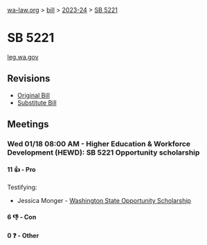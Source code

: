 [wa-law.org](/) > [bill](/bill/) > [2023-24](/bill/2023-24/) > [SB 5221](/bill/2023-24/sb/5221/)

# SB 5221
[leg.wa.gov](https://app.leg.wa.gov/billsummary?BillNumber=5221&Year=2023&Initiative=false)

## Revisions
* [Original Bill](1/)
* [Substitute Bill](S/)

## Meetings
### Wed 01/18 08:00 AM - Higher Education & Workforce Development (HEWD): SB 5221 Opportunity scholarship
#### 11 👍 - Pro
Testifying:
* Jessica Monger - [Washington State Opportunity Scholarship](/org/washington_state_opportunity_scholarship/)

#### 6 👎 - Con

#### 0 ❓ - Other
